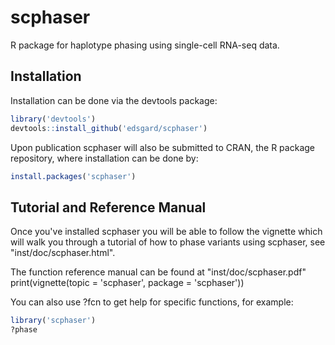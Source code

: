 # scphaser
R package for haplotype phasing using single-cell RNA-seq data.

## Installation

Installation can be done via the devtools package:
```R
library('devtools')
devtools::install_github('edsgard/scphaser')
```

Upon publication scphaser will also be submitted to CRAN, the R
package repository, where installation can be done by:
```R
install.packages('scphaser')
```

## Tutorial and Reference Manual
Once you've installed scphaser you will be able to follow the vignette
which will walk you through a tutorial of how to phase variants using scphaser, see "inst/doc/scphaser.html".

The function reference manual can be found at "inst/doc/scphaser.pdf"
print(vignette(topic = 'scphaser', package = 'scphaser'))


You can also use ?fcn to get help for specific functions, for example:
```R
library('scphaser')
?phase
```
